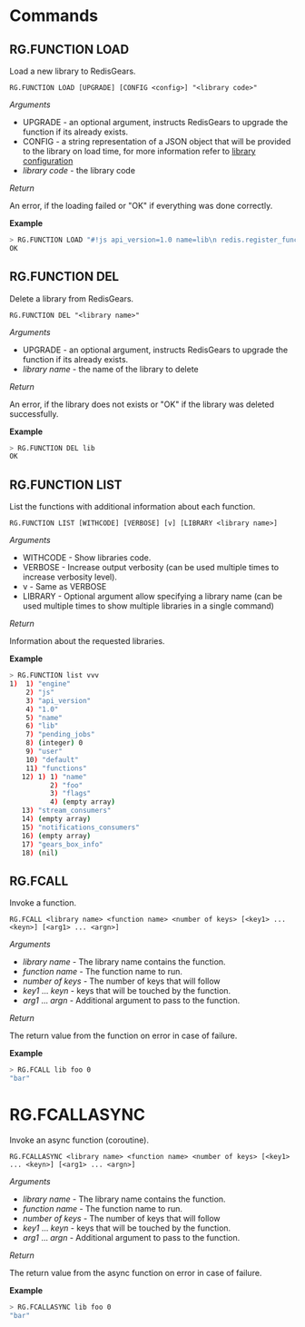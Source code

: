 # Commands

## RG.FUNCTION LOAD

Load a new library to RedisGears.

```
RG.FUNCTION LOAD [UPGRADE] [CONFIG <config>] "<library code>"
```

_Arguments_

* UPGRADE - an optional argument, instructs RedisGears to upgrade the function if its already exists.
* CONFIG - a string representation of a JSON object that will be provided to the library on load time, for more information refer to [library configuration](function_advance_topics.md#library-configuration)
* _library code_ - the library code

_Return_

An error, if the loading failed or "OK" if everything was done correctly.

**Example**
```bash
> RG.FUNCTION LOAD "#!js api_version=1.0 name=lib\n redis.register_function('foo', ()=>{return 'bar'})"
OK
```

## RG.FUNCTION DEL

Delete a library from RedisGears.

```
RG.FUNCTION DEL "<library name>"
```

_Arguments_

* UPGRADE - an optional argument, instructs RedisGears to upgrade the function if its already exists.
* _library name_ - the name of the library to delete

_Return_

An error, if the library does not exists or "OK" if the library was deleted successfully.

**Example**
```bash
> RG.FUNCTION DEL lib
OK
```

## RG.FUNCTION LIST

List the functions with additional information about each function.

```
RG.FUNCTION LIST [WITHCODE] [VERBOSE] [v] [LIBRARY <library name>]
```

_Arguments_

* WITHCODE - Show libraries code.
* VERBOSE - Increase output verbosity (can be used multiple times to increase verbosity level).
* v - Same as VERBOSE
* LIBRARY - Optional argument allow specifying a library name (can be used multiple times to show multiple libraries in a single command)

_Return_

Information about the requested libraries.

**Example**
```bash
> RG.FUNCTION list vvv
1)  1) "engine"
    2) "js"
    3) "api_version"
    4) "1.0"
    5) "name"
    6) "lib"
    7) "pending_jobs"
    8) (integer) 0
    9) "user"
    10) "default"
    11) "functions"
   12) 1) 1) "name"
          2) "foo"
          3) "flags"
          4) (empty array)
   13) "stream_consumers"
   14) (empty array)
   15) "notifications_consumers"
   16) (empty array)
   17) "gears_box_info"
   18) (nil)

```

## RG.FCALL

Invoke a function.

```
RG.FCALL <library name> <function name> <number of keys> [<key1> ... <keyn>] [<arg1> ... <argn>]
```

_Arguments_

* _library name_ - The library name contains the function.
* _function name_ - The function name to run.
* _number of keys_ - The number of keys that will follow
* _key1_ ... _keyn_ - keys that will be touched by the function.
* _arg1_ ... _argn_ - Additional argument to pass to the function.

_Return_

The return value from the function on error in case of failure.

**Example**
```bash
> RG.FCALL lib foo 0
"bar"
```

# RG.FCALLASYNC

Invoke an async function (coroutine).

```
RG.FCALLASYNC <library name> <function name> <number of keys> [<key1> ... <keyn>] [<arg1> ... <argn>]
```

_Arguments_

* _library name_ - The library name contains the function.
* _function name_ - The function name to run.
* _number of keys_ - The number of keys that will follow
* _key1_ ... _keyn_ - keys that will be touched by the function.
* _arg1_ ... _argn_ - Additional argument to pass to the function.

_Return_

The return value from the async function on error in case of failure.

**Example**
```bash
> RG.FCALLASYNC lib foo 0
"bar"
```

